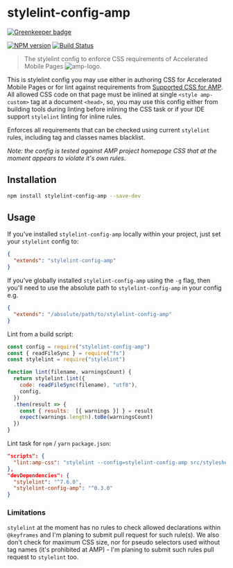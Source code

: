 # stylelint-config-amp

[![Greenkeeper badge](https://badges.greenkeeper.io/tinovyatkin/stylelint-config-amp.svg)](https://greenkeeper.io/)

[![NPM version](http://img.shields.io/npm/v/stylelint-config-amp.svg)](https://www.npmjs.org/package/stylelint-config-amp) [![Build Status](https://travis-ci.org/tinovyatkin/stylelint-config-amp.svg?branch=master)](https://travis-ci.org/tinovyatkin/stylelint-config-amp)

> The stylelint config to enforce CSS requirements of Accelerated Mobile Pages ![amp-logo](https://www.ampproject.org/static/img/logo-blue.svg).

This is stylelint config you may use either in authoring CSS for Accelerated Mobile Pages or for lint against requirements from [Supported CSS for AMP](https://www.ampproject.org/docs/guides/responsive/style_pages).
All allowed CSS code on that page must be inlined at single `<style amp-custom>` tag at a document `<head>`,
so, you may use this config either from building tools during linting before inlining the CSS task or if your IDE support `stylelint` linting for inline rules.  

Enforces all requirements that can be checked using current `stylelint` rules, including tag and classes names blacklist.

_Note: the config is tested against AMP project homepage CSS that at the moment appears to violate it's own rules._

## Installation

```bash
npm install stylelint-config-amp --save-dev
```

## Usage

If you've installed `stylelint-config-amp` locally within your project, just set your `stylelint` config to:

```json
{
  "extends": "stylelint-config-amp"
}
```

If you've globally installed `stylelint-config-amp` using the `-g` flag, then you'll need to use the absolute path to `stylelint-config-amp` in your config e.g.

```json
{
  "extends": "/absolute/path/to/stylelint-config-amp"
}
```
Lint from a build script:

```javascript
const config = require("stylelint-config-amp")
const { readFileSync } = require("fs")
const stylelint = require("stylelint")

function lint(filename, warningsCount) {
  return stylelint.lint({
    code: readFileSync(filename), "utf8"),
    config,
  })
  .then(result => {
    const { results:  [{ warnings }] } = result
    expect(warnings.length).toBe(warningsCount)
  })
}
```

Lint task for `npm` / `yarn` `package.json`:

```json
"scripts": {
  "lint:amp-css": "stylelint --config=stylelint-config-amp src/stylesheets/amp/*.css"
},
"devDependencies": {
  "stylelint": "^7.6.0",
  "stylelint-config-amp": "^0.3.0"
}
  ```

### Limitations

`stylelint` at the moment has no rules to check allowed declarations within `@keyframes` and I'm planing to submit pull request for such rule(s).
We also don't check for maximum CSS size, nor for pseudo selectors used without tag names (it's prohibited at AMP) - I'm planing to submit such rules pull request to `stylelint` too.

